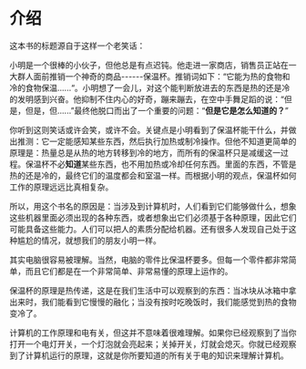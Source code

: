 # 介绍
这本书的标题源自于这样一个老笑话：

小明是一个很棒的小伙子，但他总是有点迟钝。他走进一家商店，销售员正站在一大群人面前推销一个神奇的商品------保温杯。推销词如下：“它能为热的食物和冷的食物保温......“。小明想了一会儿，对这个能判断放进去的东西是热的还是冷的发明感到兴奋。他抑制不住内心的好奇，蹦来蹦去，在空中手舞足蹈的说：“但是，但是，但......”最终他脱口而出了一个重要的问题：“**但是它是怎么知道的？**”

你听到这则笑话或许会笑，或许不会。关键点是小明看到了保温杯能干什么，并做出推测：它一定能感知某些东西，然后执行加热或制冷操作。但他不知道更简单的原理是：热量总是从热的地方转移到冷的地方，而所有的保温杯只是减缓这一过程。保温杯不必**知道**某些东西，也不用加热或冷却任何东西。里面的东西，不管是热的还是冷的，最终它们的温度都会和室温一样。而根据小明的观点，保温杯如何工作的原理远远比真相复杂。

所以，用这个书名的原因是：当涉及到计算机时，人们看到它们能够做什么，想象这些机器里面必须出现的各种东西，或者想象出它们必须基于各种原理，因此它们可能具备这些能力。人们可以把人的素质分配给机器。还有很多人发现自己处于这种尴尬的情况，就想我们的朋友小明一样。

其实电脑很容易被理解。当然，电脑的零件比保温杯要多。但每一个零件都非常简单，而且它们都是在一个非常简单、非常易懂的原理上运作的。

保温杯的原理是热传递，这是在我们生活中可以观察到的东西：当冰块从冰箱中拿出来时，我们能看到它慢慢的融化；当没有按时吃晚饭时，我们能感觉到热的食物变冷了。

计算机的工作原理和电有关，但这并不意味着很难理解。如果你已经观察到了当你打开一个电灯开关，一个灯泡就会亮起来；关掉开关，灯就会熄灭。你就已经观察到了计算机运行的原理，这就是你所要知道的所有关于电的知识来理解计算机。

